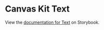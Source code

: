 # Canvas Kit Text

View the
[documentation for Text](https://workday.github.io/canvas-kit/?path=/docs/components-text-text--docs)
on Storybook.
